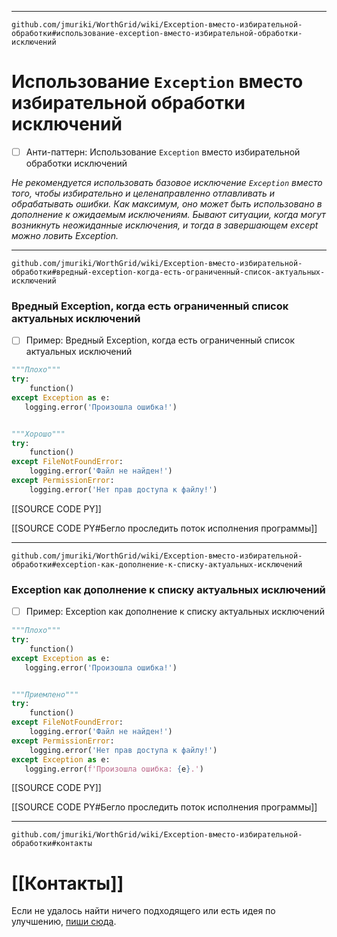 ***
```url
github.com/jmuriki/WorthGrid/wiki/Exception-вместо-избирательной-обработки#использование-exception-вместо-избирательной-обработки-исключений
```
# Использование `Exception` вместо избирательной обработки исключений
- [ ] Анти-паттерн: Использование `Exception` вместо избирательной обработки исключений

_Не рекомендуется использовать базовое исключение `Exception` вместо того, чтобы избирательно и целенаправленно отлавливать и обрабатывать ошибки.
Как максимум, оно может быть использовано в дополнение к ожидаемым исключениям.
Бывают ситуации, когда могут возникнуть неожиданные исключения, и тогда в завершающем except можно ловить Exception._

***
```url
github.com/jmuriki/WorthGrid/wiki/Exception-вместо-избирательной-обработки#вредный-exception-когда-есть-ограниченный-список-актуальных-исключений
```
### Вредный Exception, когда есть ограниченный список актуальных исключений
- [ ] Пример: Вредный Exception, когда есть ограниченный список актуальных исключений

```python
"""Плохо"""
try:
    function()
except Exception as e:
   logging.error('Произошла ошибка!')


"""Хорошо"""
try:
    function()
except FileNotFoundError:
    logging.error('Файл не найден!')
except PermissionError:
    logging.error('Нет прав доступа к файлу!')
```

[[SOURCE CODE PY]]

[[SOURCE CODE PY#Бегло проследить поток исполнения программы]]

***
```url
github.com/jmuriki/WorthGrid/wiki/Exception-вместо-избирательной-обработки#exception-как-дополнение-к-списку-актуальных-исключений
```
### Exception как дополнение к списку актуальных исключений
- [ ] Пример: Exception как дополнение к списку актуальных исключений

```python
"""Плохо"""
try:
    function()
except Exception as e:
   logging.error('Произошла ошибка!')


"""Приемлено"""
try:
    function()
except FileNotFoundError:
    logging.error('Файл не найден!')
except PermissionError:
    logging.error('Нет прав доступа к файлу!')
except Exception as e:
   logging.error(f'Произошла ошибка: {e}.')
```

[[SOURCE CODE PY]]

[[SOURCE CODE PY#Бегло проследить поток исполнения программы]]

***
```url
github.com/jmuriki/WorthGrid/wiki/Exception-вместо-избирательной-обработки#контакты
```
# [[Контакты]]
Если не удалось найти ничего подходящего или есть идея по улучшению, [пиши сюда](https://github.com/jmuriki/WorthGrid/wiki/Контакты).
